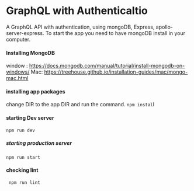 # GraphQL with Authenticaltio
A GraphQL API with authentication, using mongoDB, Express, apollo-server-express. To start the app you need to have mongoDB install in your computer. 
#### Installing MongoDB
 window : https://docs.mongodb.com/manual/tutorial/install-mongodb-on-windows/
 Mac: https://treehouse.github.io/installation-guides/mac/mongo-mac.html
#### installing app packages 
 change DIR to the app DIR and run the command.
  ```npm instal```l 
#### starting Dev server 
 ```npm run dev```
##### starting production server
``` npm run start ```
#### checking lint
``` npm run lint```
